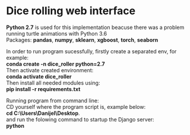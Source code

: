 # Dice rolling web interface

<b>Python 2.7</b> is used for this implementation beacuse there was a problem running turtle animations with Python 3.6<br />
Packages: <b>pandas</b>, <b>numpy</b>, <b>sklearn</b>, <b>xgboost</b>, <b>torch</b>, <b>seaborn</b>

In order to run program sucessfully, firstly create a separated env, for example:<br />
<b>conda create -n dice_roller python=2.7</b> <br />
Then activate created environment:</br>
<b>conda activate dice_roller</b></br>
Then install all needed modules using:<br />
<b>pip install -r requirements.txt</b>

Running program from command line:<br />
CD yourself where the program script is, example below:<br />
<b>cd C:\Users\Danijel\Desktop</b>.<br />
and run the folowing command to startup the Django server:<br />
<b>python  </b><br/>

